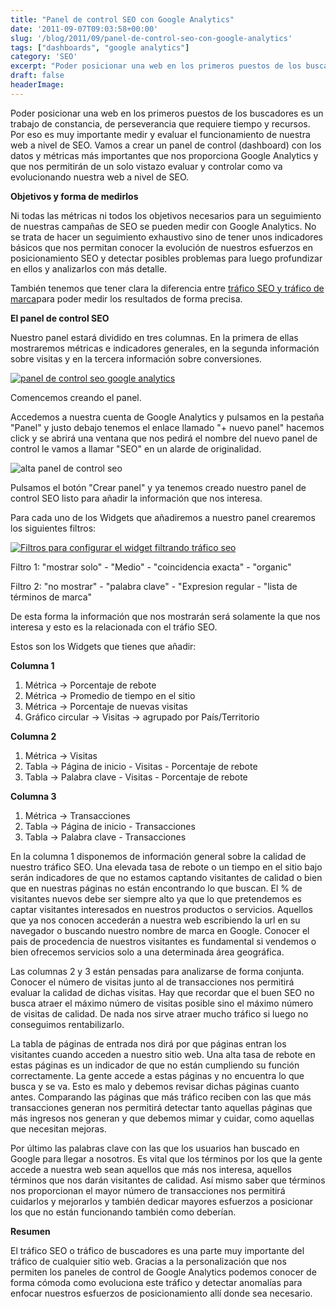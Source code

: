 ```yaml
---
title: "Panel de control SEO con Google Analytics"
date: '2011-09-07T09:03:58+00:00'
slug: '/blog/2011/09/panel-de-control-seo-con-google-analytics'
tags: ["dashboards", "google analytics"]
category: 'SEO'
excerpt: "Poder posicionar una web en los primeros puestos de los buscadores es un trabajo de constancia, de perseverancia que requiere tiempo y recursos. Por eso es muy importante medir y evaluar el funcionamie..."
draft: false
headerImage: 
---
```

Poder posicionar una web en los primeros puestos de los buscadores es un trabajo de constancia, de perseverancia que requiere tiempo y recursos. Por eso es muy importante medir y evaluar el funcionamiento de nuestra web a nivel de SEO. Vamos a crear un panel de control (dashboard) con los datos y métricas más importantes que nos proporciona Google Analytics y que nos permitirán de un solo vistazo evaluar y controlar como va evolucionando nuestra web a nivel de SEO.

**Objetivos y forma de medirlos**

Ni todas las métricas ni todos los objetivos necesarios para un seguimiento de nuestras campañas de SEO se pueden medir con Google Analytics. No se trata de hacer un seguimiento exhaustivo sino de tener unos indicadores básicos que nos permitan conocer la evolución de nuestros esfuerzos en posicionamiento SEO y detectar posibles problemas para luego profundizar en ellos y analizarlos con más detalle.

También tenemos que tener clara la diferencia entre [tráfico SEO y tráfico de marca](http://static.squarespace.com/static/5303797ae4b0c6ad9e43f072/5303ce80e4b0400995a883d6/5303cf42e4b0400995a88b89/1392758594185/?format=original "Tráfico seo y tráfico de marca - como diferenciarlo")para poder medir los resultados de forma precisa.

**El panel de control SEO**

Nuestro panel estará dividido en tres columnas.  En la primera de ellas mostraremos métricas e indicadores generales, en la segunda información sobre visitas y en la tercera información sobre conversiones.

[![panel de control seo google analytics](http://static.squarespace.com/static/5303797ae4b0c6ad9e43f072/5303ce80e4b0400995a883d6/5303cf42e4b0400995a88b8c/1392758594386/seo_dashboard.jpg?format=original "seo\_dashboard")](http://static.squarespace.com/static/5303797ae4b0c6ad9e43f072/5303ce80e4b0400995a883d6/5303cf42e4b0400995a88b8c/1392758594386/seo_dashboard.jpg?format=original)

Comencemos creando el panel.

Accedemos a nuestra cuenta de Google Analytics y pulsamos en la pestaña "Panel" y justo debajo tenemos el enlace llamado "+ nuevo panel" hacemos click y se abrirá una ventana que nos pedirá el nombre del nuevo panel de control le vamos a llamar "SEO" en un alarde de originalidad.

![alta panel de control seo](http://static.squarespace.com/static/5303797ae4b0c6ad9e43f072/5303ce80e4b0400995a883d6/5303cf42e4b0400995a88b8f/1392758594626/report_name.png?format=original "alta panel de control seo")

Pulsamos el botón "Crear panel" y ya tenemos creado nuestro panel de control SEO listo para añadir la información que nos interesa.

Para cada uno de los Widgets que añadiremos a nuestro panel crearemos los siguientes filtros:

[![Filtros para configurar el widget filtrando tráfico seo](http://static.squarespace.com/static/5303797ae4b0c6ad9e43f072/5303ce80e4b0400995a883d6/5303cf42e4b0400995a88b92/1392758594785/widget_settings.jpg?format=original "Configurar Widget SEO")](http://static.squarespace.com/static/5303797ae4b0c6ad9e43f072/5303ce80e4b0400995a883d6/5303cf42e4b0400995a88b92/1392758594785/widget_settings.jpg?format=original)

Filtro 1: "mostrar solo" - "Medio" - "coincidencia exacta" - "organic"

Filtro 2: "no mostrar" - "palabra clave" - "Expresion regular - "lista de términos de marca"

De esta forma la información que nos mostrarán será solamente la que nos interesa y esto es la relacionada con el tráfio SEO.

Estos son los Widgets que tienes que añadir:

**Columna 1**

1. Métrica -\> Porcentaje de rebote
2. Métrica -\> Promedio de tiempo en el sitio
3. Métrica -\> Porcentaje de nuevas visitas
4. Gráfico circular -\> Visitas -\> agrupado por País/Territorio

**Columna 2**

1. Métrica -\> Visitas
2. Tabla -\> Página de inicio - Visitas - Porcentaje de rebote
3. Tabla -\> Palabra clave - Visitas - Porcentaje de rebote

**Columna 3**

1. Métrica -\> Transacciones
2. Tabla -\> Página de inicio - Transacciones
3. Tabla -\> Palabra clave - Transacciones

En la columna 1 disponemos de información general sobre la calidad de nuestro tráfico SEO. Una elevada tasa de rebote o un tiempo en el sitio bajo serán indicadores de que no estamos captando visitantes de calidad o bien que en nuestras páginas no están encontrando lo que buscan. El % de visitantes nuevos debe ser siempre alto ya que lo que pretendemos es captar visitantes interesados en nuestros productos o servicios. Aquellos que ya nos conocen accederán a nuestra web escribiendo la url en su navegador o buscando nuestro nombre de marca en Google. Conocer el pais de procedencia de nuestros visitantes es fundamental si vendemos o bien ofrecemos servicios solo a una determinada área geográfica.

Las columnas 2 y 3 están pensadas para analizarse de forma conjunta. Conocer el número de visitas junto al de transacciones nos permitirá evaluar la calidad de dichas visitas. Hay que recordar que el buen SEO no busca atraer el máximo número de visitas posible sino el máximo número de visitas de calidad. De nada nos sirve atraer mucho tráfico si luego no conseguimos rentabilizarlo.

La tabla de páginas de entrada nos dirá por que páginas entran los visitantes cuando acceden a nuestro sitio web. Una alta tasa de rebote en estas páginas es un indicador de que no están cumpliendo su función correctamente. La gente accede a estas páginas y no encuentra lo que busca y se va. Esto es malo y debemos revisar dichas páginas cuanto antes. Comparando las páginas que más tráfico reciben con las que más transacciones generan nos permitirá detectar tanto aquellas páginas que más ingresos nos generan y que debemos mimar y cuidar, como aquellas que necesitan mejoras.

Por último las palabras clave con las que los usuarios han buscado en Google para llegar a nosotros. Es vital que los términos por los que la gente accede a nuestra web sean aquellos que más nos interesa, aquellos términos que nos darán visitantes de calidad. Así mismo saber que términos nos proporcionan el mayor número de transacciones nos permitirá cuidarlos y mejorarlos y también dedicar mayores esfuerzos a posicionar los que no están funcionando también como deberían.

**Resumen**

El tráfico SEO o tráfico de buscadores es una parte muy importante del tráfico de cualquier sitio web. Gracias a la personalización que nos permiten los paneles de control de Google Analytics podemos conocer de forma cómoda como evoluciona este tráfico y detectar anomalías para enfocar nuestros esfuerzos de posicionamiento allí donde sea necesario.

